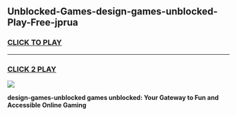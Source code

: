 
## Unblocked-Games-design-games-unblocked-Play-Free-jprua
<h3>
<a href="https://premium76.site?title=design-games-unblocked&ref=18A">CLICK TO PLAY</a></h3>
<hr>

<h3>
<a href="https://premium76.site?title=design-games-unblocked&ref=18A">CLICK 2 PLAY</a>
  
</h3>

<a href="https://premium76.site?title=design-games-unblocked&ref=18A"><img src="https://clearcache.store/games.png"></a>


**design-games-unblocked games unblocked: Your Gateway to Fun and Accessible Online Gaming**
